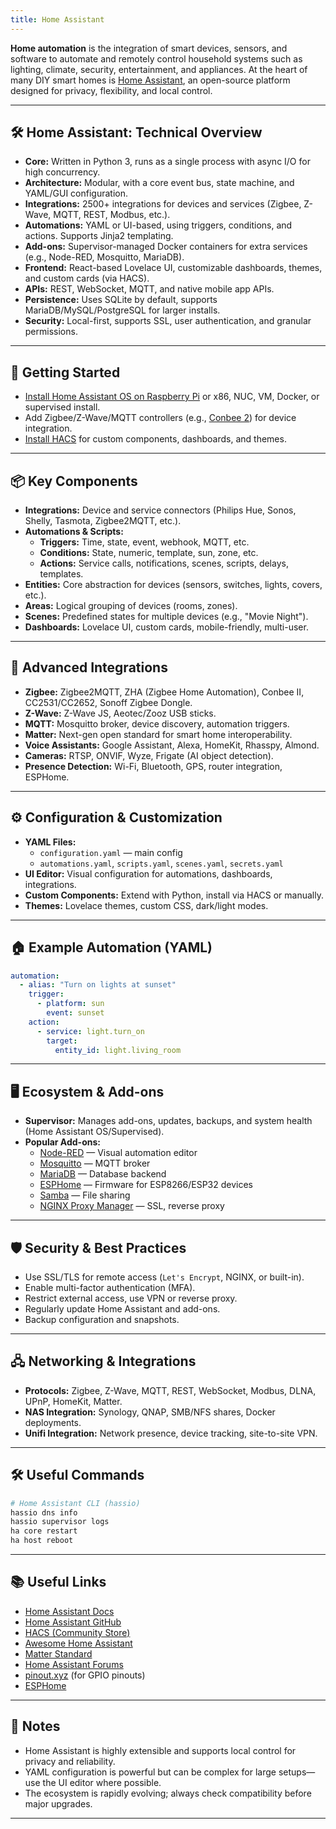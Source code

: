 ```yaml
---
title: Home Assistant
---
```


**Home automation** is the integration of smart devices, sensors, and software to automate and remotely control household systems such as lighting, climate, security, entertainment, and appliances. At the heart of many DIY smart homes is [Home Assistant](https://www.home-assistant.io/), an open-source platform designed for privacy, flexibility, and local control.

---

## 🛠️ Home Assistant: Technical Overview

- **Core:** Written in Python 3, runs as a single process with async I/O for high concurrency.
- **Architecture:** Modular, with a core event bus, state machine, and YAML/GUI configuration.
- **Integrations:** 2500+ integrations for devices and services (Zigbee, Z-Wave, MQTT, REST, Modbus, etc.).
- **Automations:** YAML or UI-based, using triggers, conditions, and actions. Supports Jinja2 templating.
- **Add-ons:** Supervisor-managed Docker containers for extra services (e.g., Node-RED, Mosquitto, MariaDB).
- **Frontend:** React-based Lovelace UI, customizable dashboards, themes, and custom cards (via HACS).
- **APIs:** REST, WebSocket, MQTT, and native mobile app APIs.
- **Persistence:** Uses SQLite by default, supports MariaDB/MySQL/PostgreSQL for larger installs.
- **Security:** Local-first, supports SSL, user authentication, and granular permissions.

---

## 🚀 Getting Started

- [Install Home Assistant OS on Raspberry Pi](https://www.home-assistant.io/installation/raspberrypi) or x86, NUC, VM, Docker, or supervised install.
- Add Zigbee/Z-Wave/MQTT controllers (e.g., [Conbee 2](https://phoscon.de/en/conbee2)) for device integration.
- [Install HACS](https://hacs.xyz/docs/setup/prerequisites) for custom components, dashboards, and themes.

---

## 📦 Key Components

- **Integrations:** Device and service connectors (Philips Hue, Sonos, Shelly, Tasmota, Zigbee2MQTT, etc.).
- **Automations & Scripts:**  
  - **Triggers:** Time, state, event, webhook, MQTT, etc.
  - **Conditions:** State, numeric, template, sun, zone, etc.
  - **Actions:** Service calls, notifications, scenes, scripts, delays, templates.
- **Entities:** Core abstraction for devices (sensors, switches, lights, covers, etc.).
- **Areas:** Logical grouping of devices (rooms, zones).
- **Scenes:** Predefined states for multiple devices (e.g., "Movie Night").
- **Dashboards:** Lovelace UI, custom cards, mobile-friendly, multi-user.

---

## 🧩 Advanced Integrations

- **Zigbee:** Zigbee2MQTT, ZHA (Zigbee Home Automation), Conbee II, CC2531/CC2652, Sonoff Zigbee Dongle.
- **Z-Wave:** Z-Wave JS, Aeotec/Zooz USB sticks.
- **MQTT:** Mosquitto broker, device discovery, automation triggers.
- **Matter:** Next-gen open standard for smart home interoperability.
- **Voice Assistants:** Google Assistant, Alexa, HomeKit, Rhasspy, Almond.
- **Cameras:** RTSP, ONVIF, Wyze, Frigate (AI object detection).
- **Presence Detection:** Wi-Fi, Bluetooth, GPS, router integration, ESPHome.

---

## ⚙️ Configuration & Customization

- **YAML Files:**  
  - `configuration.yaml` — main config
  - `automations.yaml`, `scripts.yaml`, `scenes.yaml`, `secrets.yaml`
- **UI Editor:** Visual configuration for automations, dashboards, integrations.
- **Custom Components:** Extend with Python, install via HACS or manually.
- **Themes:** Lovelace themes, custom CSS, dark/light modes.

---

## 🏠 Example Automation (YAML)

```yaml
automation:
  - alias: "Turn on lights at sunset"
    trigger:
      - platform: sun
        event: sunset
    action:
      - service: light.turn_on
        target:
          entity_id: light.living_room
```

---

## 🖥️ Ecosystem & Add-ons

- **Supervisor:** Manages add-ons, updates, backups, and system health (Home Assistant OS/Supervised).
- **Popular Add-ons:**  
  - [Node-RED](https://nodered.org/) — Visual automation editor  
  - [Mosquitto](https://mosquitto.org/) — MQTT broker  
  - [MariaDB](https://mariadb.org/) — Database backend  
  - [ESPHome](https://esphome.io/) — Firmware for ESP8266/ESP32 devices  
  - [Samba](https://www.samba.org/) — File sharing  
  - [NGINX Proxy Manager](https://nginxproxymanager.com/) — SSL, reverse proxy

---

## 🛡️ Security & Best Practices

- Use SSL/TLS for remote access (`Let's Encrypt`, NGINX, or built-in).
- Enable multi-factor authentication (MFA).
- Restrict external access, use VPN or reverse proxy.
- Regularly update Home Assistant and add-ons.
- Backup configuration and snapshots.

---

## 🖧 Networking & Integrations

- **Protocols:** Zigbee, Z-Wave, MQTT, REST, WebSocket, Modbus, DLNA, UPnP, HomeKit, Matter.
- **NAS Integration:** Synology, QNAP, SMB/NFS shares, Docker deployments.
- **Unifi Integration:** Network presence, device tracking, site-to-site VPN.

---

## 🛠️ Useful Commands

```sh
# Home Assistant CLI (hassio)
hassio dns info
hassio supervisor logs
ha core restart
ha host reboot
```

---

## 📚 Useful Links

- [Home Assistant Docs](https://www.home-assistant.io/docs/)
- [Home Assistant GitHub](https://github.com/home-assistant/core)
- [HACS (Community Store)](https://hacs.xyz/)
- [Awesome Home Assistant](https://www.awesome-ha.com/)
- [Matter Standard](https://csa-iot.org/all-solutions/matter/)
- [Home Assistant Forums](https://community.home-assistant.io/)
- [pinout.xyz](https://pinout.xyz/) (for GPIO pinouts)
- [ESPHome](https://esphome.io/)

---

## 📝 Notes

- Home Assistant is highly extensible and supports local control for privacy and reliability.
- YAML configuration is powerful but can be complex for large setups—use the UI editor where possible.
- The ecosystem is rapidly evolving; always check compatibility before major upgrades.

---

